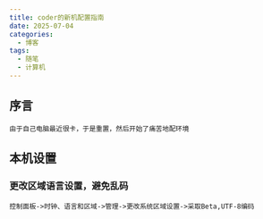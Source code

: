 ```yaml
---
title: coder的新机配置指南
date: 2025-07-04
categories:
  - 博客
tags:
  - 随笔
  - 计算机
---
```


## 序言

    由于自己电脑最近很卡，于是重置，然后开始了痛苦地配环境


## 本机设置

### 更改区域语言设置，避免乱码

    控制面板->时钟、语言和区域->管理->更改系统区域设置->采取Beta,UTF-8编码